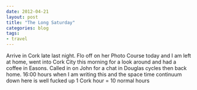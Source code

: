 ```yaml
---
date: 2012-04-21
layout: post
title: "The Long Saturday"
categories: blog 
tags: 
- travel
---
```


Arrive in Cork late last night. Flo off on her Photo Course today and I am left at home, went into Cork City this morning for a look around and had a coffee in Easons. Called in on John for a chat in Douglas cycles then back home. 16:00 hours when I am writing this and the space time continuum down here is well fucked up 1 Cork hour = 10 normal hours 

